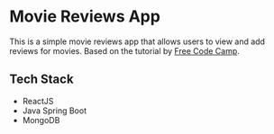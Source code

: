 # Movie Reviews App 

This is a simple movie reviews app that allows users to view and add reviews for movies. Based on the tutorial by [Free Code Camp](https://www.youtube.com/watch?v=5PdEmeopJVQ&t=2434s&ab_channel=freeCodeCamp.org).

## Tech Stack

- ReactJS
- Java Spring Boot
- MongoDB
